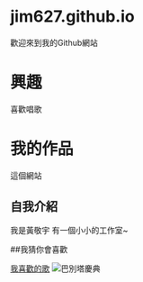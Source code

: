 # jim627.github.io
歡迎來到我的Github網站

興趣
=======
喜歡唱歌

我的作品
=======
這個網站 

## 自我介紹
我是黃敬宇 有一個小小的工作室~

##我猜你會喜歡

[我喜歡的歌](https://www.youtube.com/watch?v=iOs7Ykmhew4)
![巴別塔慶典](https://i.ytimg.com/vi/iOs7Ykmhew4/maxresdefault.jpg)
